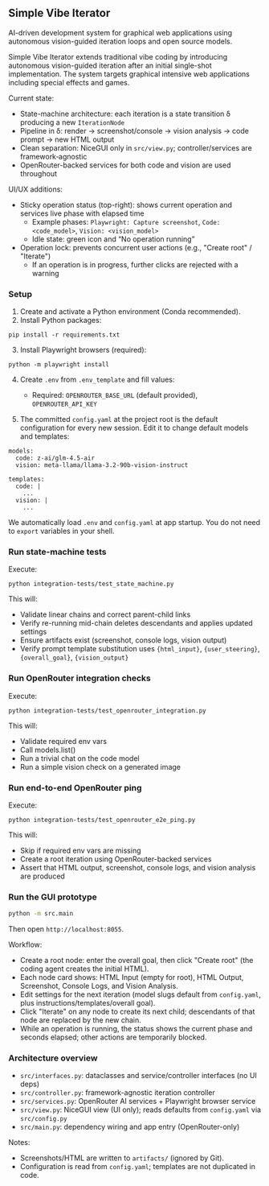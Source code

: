 ## Simple Vibe Iterator

AI-driven development system for graphical web applications using autonomous vision-guided iteration loops and open source models.

Simple Vibe Iterator extends traditional vibe coding by introducing autonomous vision-guided iteration after an initial single-shot implementation. The system targets graphical intensive web applications including special effects and games.

Current state:
- State-machine architecture: each iteration is a state transition δ producing a new `IterationNode`
- Pipeline in δ: render → screenshot/console → vision analysis → code prompt → new HTML output
- Clean separation: NiceGUI only in `src/view.py`; controller/services are framework‑agnostic
- OpenRouter-backed services for both code and vision are used throughout

UI/UX additions:
- Sticky operation status (top-right): shows current operation and services live phase with elapsed time
  - Example phases: `Playwright: Capture screenshot`, `Code: <code_model>`, `Vision: <vision_model>`
  - Idle state: green icon and “No operation running”
- Operation lock: prevents concurrent user actions (e.g., "Create root" / "Iterate")
  - If an operation is in progress, further clicks are rejected with a warning


### Setup
1. Create and activate a Python environment (Conda recommended).
2. Install Python packages:
```
pip install -r requirements.txt
```
3. Install Playwright browsers (required):
```
python -m playwright install
```
4. Create `.env` from `.env_template` and fill values:
   - Required: `OPENROUTER_BASE_URL` (default provided), `OPENROUTER_API_KEY`

5. The committed `config.yaml` at the project root is the default configuration for every new session. Edit it to change default models and templates:
```
models:
  code: z-ai/glm-4.5-air
  vision: meta-llama/llama-3.2-90b-vision-instruct

templates:
  code: |
    ...
  vision: |
    ...
```

We automatically load `.env` and `config.yaml` at app startup. You do not need to `export` variables in your shell.

### Run state-machine tests
Execute:
```
python integration-tests/test_state_machine.py
```
This will:
- Validate linear chains and correct parent-child links
- Verify re-running mid-chain deletes descendants and applies updated settings
- Ensure artifacts exist (screenshot, console logs, vision output)
- Verify prompt template substitution uses `{html_input}`, `{user_steering}`, `{overall_goal}`, `{vision_output}`

### Run OpenRouter integration checks
Execute:
```
python integration-tests/test_openrouter_integration.py
```
This will:
- Validate required env vars
- Call models.list()
- Run a trivial chat on the code model
- Run a simple vision check on a generated image

### Run end-to-end OpenRouter ping
Execute:
```
python integration-tests/test_openrouter_e2e_ping.py
```
This will:
- Skip if required env vars are missing
- Create a root iteration using OpenRouter-backed services
- Assert that HTML output, screenshot, console logs, and vision analysis are produced

### Run the GUI prototype
```bash
python -m src.main
```
Then open `http://localhost:8055`.

Workflow:
- Create a root node: enter the overall goal, then click "Create root" (the coding agent creates the initial HTML).
- Each node card shows: HTML Input (empty for root), HTML Output, Screenshot, Console Logs, and Vision Analysis.
- Edit settings for the next iteration (model slugs default from `config.yaml`, plus instructions/templates/overall goal).
- Click "Iterate" on any node to create its next child; descendants of that node are replaced by the new chain.
 - While an operation is running, the status shows the current phase and seconds elapsed; other actions are temporarily blocked.

### Architecture overview
- `src/interfaces.py`: dataclasses and service/controller interfaces (no UI deps)
- `src/controller.py`: framework-agnostic iteration controller
- `src/services.py`: OpenRouter AI services + Playwright browser service
- `src/view.py`: NiceGUI view (UI only); reads defaults from `config.yaml` via `src/config.py`
- `src/main.py`: dependency wiring and app entry (OpenRouter-only)

Notes:
- Screenshots/HTML are written to `artifacts/` (ignored by Git).
- Configuration is read from `config.yaml`; templates are not duplicated in code.
